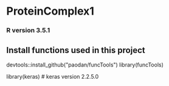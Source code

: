# ProteinComplex1
### R version 3.5.1
## Install functions used in this project
devtools::install_github("paodan/funcTools")
library(funcTools)

library(keras) # keras version 2.2.5.0
